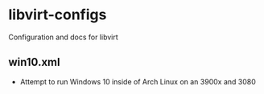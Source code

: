 # libvirt-configs
Configuration and docs for libvirt

## win10.xml
- Attempt to run Windows 10 inside of Arch Linux on an 3900x and 3080 
